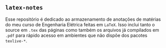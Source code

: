 ## `latex-notes`

Esse repositório é dedicado ao armazenamento de anotações de matérias do meu curso de Engenharia Elétrica feitas em ``LaTeX``. Isso inclui tanto o source em ``.tex`` das páginas como também os arquivos já compilados em ``.pdf`` para rápido acesso em ambientes que não dispõe dos pacotes ``texlive-*``.
